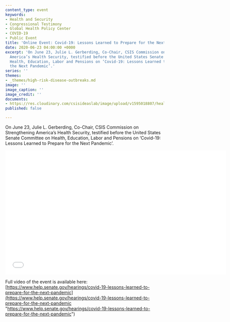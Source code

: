 ```yaml
---
content_type: event
keywords:
- Health and Security
- Congressional Testimony
- Global Health Policy Center
- COVID-19
- Public Event
title: 'Online Event: Covid-19: Lessons Learned to Prepare for the Next Pandemic'
date: 2020-06-23 04:00:00 +0000
excerpt: 'On June 23, Julie L. Gerberding, Co-Chair, CSIS Commission on Strengthening
  America’s Health Security, testified before the United States Senate Committee on
  Health, Education, Labor and Pensions on ‘Covid-19: Lessons Learned to Prepare for
  the Next Pandemic’.'
series: ''
themes:
- _themes/high-risk-disease-outbreaks.md
image: ''
image_caption: ''
image_credit: ''
documents:
- https://res.cloudinary.com/csisideaslab/image/upload/v1595018807/health-commission/062320_JLG_HELP_testimony_zp688s.pdf
published: false

---
```

On June 23, Julie L. Gerberding, Co-Chair, CSIS Commission on Strengthening America’s Health Security, testified before the United States Senate Committee on Health, Education, Labor and Pensions on ‘Covid-19: Lessons Learned to Prepare for the Next Pandemic’.

<div class="video-wrapper post-feature-video"><iframe width="700" height="394" src="[https://www.help.senate.gov/hearings/watch?hearingid=9B5A5764-5056-A066-600F-283E97AC6EF4](https://www.help.senate.gov/hearings/watch?hearingid=9B5A5764-5056-A066-600F-283E97AC6EF4 "https://www.help.senate.gov/hearings/watch?hearingid=9B5A5764-5056-A066-600F-283E97AC6EF4")" frameborder="0" allowfullscreen></iframe></div>

Full video of the event is available here: [https://www.help.senate.gov/hearings/covid-19-lessons-learned-to-prepare-for-the-next-pandemic](https://www.help.senate.gov/hearings/covid-19-lessons-learned-to-prepare-for-the-next-pandemic "https://www.help.senate.gov/hearings/covid-19-lessons-learned-to-prepare-for-the-next-pandemic")